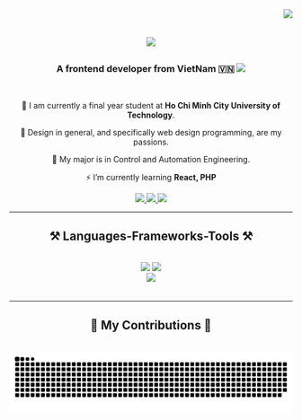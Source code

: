 <img align="right" src="https://visitor-badge.laobi.icu/badge?page_id=salesp07.salesp07" />

<h1 align="center">
    <img src="https://readme-typing-svg.herokuapp.com/?font=Righteous&size=35&center=true&vCenter=true&width=500&height=70&duration=4000&lines=Hi+There!+👋;+I'm+Nguyen+Hoang+Nguyen!;" />
</h1>

<h3 align="center">A frontend developer from VietNam 🇻🇳 <img width=20px src="https://seeklogo.com/images/V/viet-nam-logo-3D78D597F9-seeklogo.com.png" /> </h3>

<br/>

<div align="center">
 
 🔭 I am currently a final year student at **Ho Chi Minh City University of Technology**.
 
 🌱 Design in general, and specifically web design programming, are my passions.

 💬 My major is in Control and Automation Engineering.

 ⚡ I’m currently learning **React, PHP**

 </div>
 
<div align="center"> 
  <a href="mailto:hoangnguyen5722@gmail.com">
    <img src="https://img.shields.io/badge/Gmail-333333?style=for-the-badge&logo=gmail&logoColor=red" />
  </a>
  <a href="https://www.linkedin.com/in/hnguyen5722/" target="_blank">
    <img src="https://img.shields.io/badge/LinkedIn-0077B5?style=for-the-badge&logo=linkedin&logoColor=white" target="_blank" />
  </a>
  <a href="" target="_blank">
     <img src="https://img.shields.io/badge/Portfolio-FF5722?style=for-the-badge&logo=todoist&logoColor=white" target="_blank" /> <!-- sqlite, safari, google-chrome are other good icon options -->
  </a>
</div>

 <hr/>
 
<h2 align="center">⚒️ Languages-Frameworks-Tools ⚒️</h2>
<br/>
<div align="center">
    <img src="https://skillicons.dev/icons?i=react,bootstrap,html,css,scss,vscode,github,figma,tailwind,git" />
    <img src="https://skillicons.dev/icons?i=nodejs,javascript,c,cpp,mysql,php" /><br>
    <img src="https://skillicons.dev/icons?i=ai,ps,figma" /><br>
</div>

<br/>
<hr/>

<div align="center">
  <h2>🐍 My Contributions 🐍</h2>
  <br>
  <img alt="snake eating my contributions" src="https://raw.githubusercontent.com/salesp07/salesp07/output/github-contribution-grid-snake.svg" />
  
  <br/><br/><br/>
</div>




<br/><br/>




<br/>



<br/>
